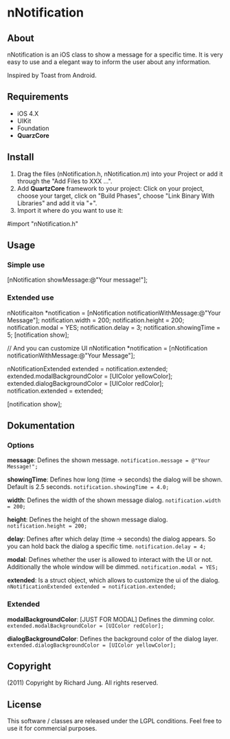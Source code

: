 # nNotification
## About
nNotification is an iOS class to show a message for a specific time. It is very easy to use and a elegant way to inform the user about any information.

Inspired by Toast from Android.

## Requirements
* iOS 4.X
* UIKit
* Foundation
* **QuarzCore**

## Install
1. Drag the files (nNotification.h, nNotification.m) into your Project or add it through the "Add Files to XXX ...".
2. Add **QuartzCore** framework to your project: Click on your project, choose your target, click on "Build Phases", choose "Link Binary With Libraries" and add it via "+".
3. Import it where do you want to use it:

#import "nNotification.h"

## Usage
### Simple use

[nNotification showMessage:@"Your message!"];

### Extended use

nNotificaiton *notification = [nNotification notificationWithMessage:@"Your Message"];
notification.width = 200;
notification.height = 200;
notification.modal = YES;
notification.delay = 3;
notification.showingTime = 5;
[notification show];

// And you can customize UI
nNotification *notification = [nNotification notificationWithMessage:@"Your Message"];

nNotificationExtended extended = notification.extended;
extended.modalBackgroundColor = [UIColor yellowColor];
extended.dialogBackgroundColor = [UIColor redColor];
notification.extended = extended;

[notification show];

## Dokumentation
### Options
**message**: Defines the shown message.
`notification.message = @"Your Message!";`

**showingTime**: Defines how long (time -> seconds) the dialog will be shown. Default is 2.5 seconds.
`notification.showingTime = 4.0;`

**width**: Defines the width of the shown message dialog.
`notification.width = 200;`

**height**: Defines the height of the shown message dialog.
`notification.height = 200;`

**delay**: Defines after which delay (time -> seconds) the dialog appears. So you can hold back the dialog a specific time.
`notification.delay = 4;`

**modal**: Defines whether the user is allowed to interact with the UI or not. Additionally the whole window will be dimmed.
`notification.modal = YES;`

**extended**: Is a struct object, which allows to customize the ui of the dialog.
`nNotificationExtended extended = notification.extended;` 

### Extended
**modalBackgroundColor**: [JUST FOR MODAL] Defines the dimming color.
`extended.modalBackgroundColor = [UIColor redColor];`

**dialogBackgroundColor**: Defines the background color of the dialog layer.
`extended.dialogBackgroundColor = [UIColor yellowColor];`

## Copyright
(2011) Copyright by Richard Jung. All rights reserved.

## License
This software / classes are released under the LGPL conditions. Feel free to use it for commercial purposes.


